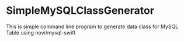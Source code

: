 # SimpleMySQLClassGenerator
This is simple command line program to generate data class for MySQL Table using novi/mysql-swift
